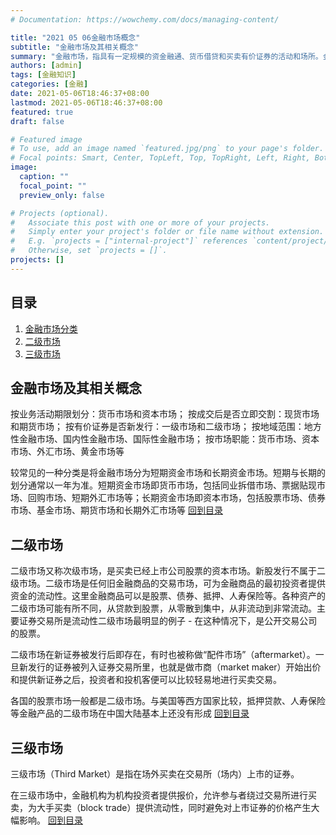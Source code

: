```yaml
---
# Documentation: https://wowchemy.com/docs/managing-content/

title: "2021 05 06金融市场概念"
subtitle: "金融市场及其相关概念"
summary: "金融市场，指具有一定规模的资金融通、货币借贷和买卖有价证券的活动和场所。金融市场不一定要在固定的场所中，通过电子通讯等方式完成的交易也可以被认为是金融市场的一部分。金融市场的参与者是资金供求双方，可以是个人、企业、银行、经纪人、证券公司、保险公司、投资机构以及政府机构等。金融市场交易的对象是货币形态的资金商品，并以利息作为价格。而利息通常是资金使用权转移的代价或者是资金参与生成的利润的分割。金融市场是一个大型生态系统，货物和服务的制作，新的资产形式和金融市场内外的这些资产之间的相互作用"
authors: [admin]
tags: [金融知识]
categories: [金融]
date: 2021-05-06T18:46:37+08:00
lastmod: 2021-05-06T18:46:37+08:00
featured: true
draft: false

# Featured image
# To use, add an image named `featured.jpg/png` to your page's folder.
# Focal points: Smart, Center, TopLeft, Top, TopRight, Left, Right, BottomLeft, Bottom, BottomRight.
image:
  caption: ""
  focal_point: ""
  preview_only: false

# Projects (optional).
#   Associate this post with one or more of your projects.
#   Simply enter your project's folder or file name without extension.
#   E.g. `projects = ["internal-project"]` references `content/project/deep-learning/index.md`.
#   Otherwise, set `projects = []`.
projects: []
---
```

## 目录
1. [金融市场分类](#金融市场及其相关概念)
2. [二级市场](#二级市场)
3. [三级市场](#三级市场)

## 金融市场及其相关概念

按业务活动期限划分：货币市场和资本市场；
按成交后是否立即交割：现货市场和期货市场；
按有价证券是否新发行：一级市场和二级市场；
按地域范围：地方性金融市场、国内性金融市场、国际性金融市场；
按市场职能：货币市场、资本市场、外汇市场、黄金市场等

较常见的一种分类是将金融市场分为短期资金市场和长期资金市场。短期与长期的划分通常以一年为准。短期资金市场即货币市场，包括同业拆借市场、票据贴现市场、回购市场、短期外汇市场等；长期资金市场即资本市场，包括股票市场、债券市场、基金市场、期货市场和长期外汇市场等
[回到目录](#目录)
## 二级市场

二级市场又称次级市场，是买卖已经上市公司股票的资本市场。新股发行不属于二级市场。二级市场是任何旧金融商品的交易市场，可为金融商品的最初投资者提供资金的流动性。这里金融商品可以是股票、债券、抵押、人寿保险等。各种资产的二级市场可能有所不同，从贷款到股票，从零散到集中，从非流动到非常流动。主要证券交易所是流动性二级市场最明显的例子 - 在这种情况下，是公开交易公司的股票。

二级市场在新证券被发行后即存在，有时也被称做“配件市场”（aftermarket）。一旦新发行的证券被列入证券交易所里，也就是做市商（market maker）开始出价和提供新证券之后，投资者和投机客便可以比较轻易地进行买卖交易。

各国的股票市场一般都是二级市场。与美国等西方国家比较，抵押贷款、人寿保险等金融产品的二级市场在中国大陆基本上还没有形成
[回到目录](#目录)

## 三级市场

三级市场（Third Market）是指在场外买卖在交易所（场内）上市的证券。

在三级市场中，金融机构为机构投资者提供报价，允许参与者绕过交易所进行买卖，为大手买卖（block trade）提供流动性，同时避免对上市证券的价格产生大幅影响。
[回到目录](#目录)
